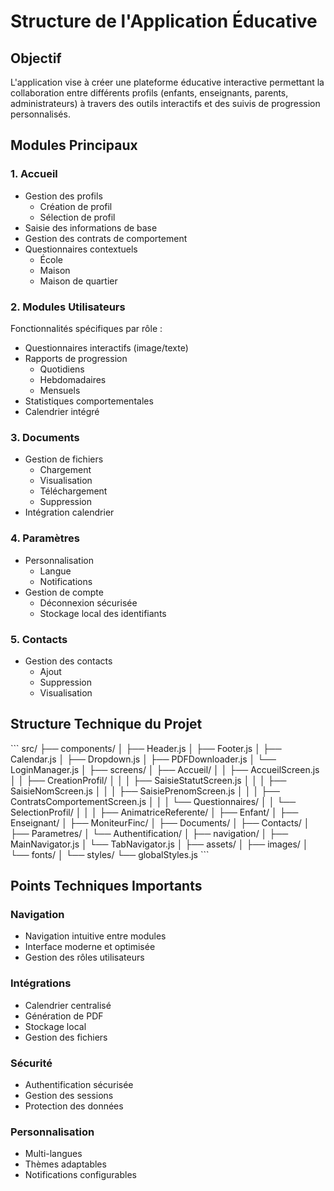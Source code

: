 # Structure de l'Application Éducative

## Objectif
L'application vise à créer une plateforme éducative interactive permettant la collaboration entre différents profils (enfants, enseignants, parents, administrateurs) à travers des outils interactifs et des suivis de progression personnalisés.

## Modules Principaux

### 1. Accueil
- Gestion des profils
  - Création de profil
  - Sélection de profil
- Saisie des informations de base
- Gestion des contrats de comportement
- Questionnaires contextuels
  - École
  - Maison
  - Maison de quartier

### 2. Modules Utilisateurs
Fonctionnalités spécifiques par rôle :
- Questionnaires interactifs (image/texte)
- Rapports de progression
  - Quotidiens
  - Hebdomadaires
  - Mensuels
- Statistiques comportementales
- Calendrier intégré

### 3. Documents
- Gestion de fichiers
  - Chargement
  - Visualisation
  - Téléchargement
  - Suppression
- Intégration calendrier

### 4. Paramètres
- Personnalisation
  - Langue
  - Notifications
- Gestion de compte
  - Déconnexion sécurisée
  - Stockage local des identifiants

### 5. Contacts
- Gestion des contacts
  - Ajout
  - Suppression
  - Visualisation

## Structure Technique du Projet

\`\`\`
src/
├── components/
│   ├── Header.js
│   ├── Footer.js
│   ├── Calendar.js
│   ├── Dropdown.js
│   ├── PDFDownloader.js
│   └── LoginManager.js
│
├── screens/
│   ├── Accueil/
│   │   ├── AccueilScreen.js
│   │   ├── CreationProfil/
│   │   │   ├── SaisieStatutScreen.js
│   │   │   ├── SaisieNomScreen.js
│   │   │   ├── SaisiePrenomScreen.js
│   │   │   ├── ContratsComportementScreen.js
│   │   │   └── Questionnaires/
│   │   └── SelectionProfil/
│   │
│   ├── AnimatriceReferente/
│   ├── Enfant/
│   ├── Enseignant/
│   ├── MoniteurFinc/
│   ├── Documents/
│   ├── Contacts/
│   ├── Parametres/
│   └── Authentification/
│
├── navigation/
│   ├── MainNavigator.js
│   └── TabNavigator.js
│
├── assets/
│   ├── images/
│   └── fonts/
│
└── styles/
    └── globalStyles.js
\`\`\`

## Points Techniques Importants

### Navigation
- Navigation intuitive entre modules
- Interface moderne et optimisée
- Gestion des rôles utilisateurs

### Intégrations
- Calendrier centralisé
- Génération de PDF
- Stockage local
- Gestion des fichiers

### Sécurité
- Authentification sécurisée
- Gestion des sessions
- Protection des données

### Personnalisation
- Multi-langues
- Thèmes adaptables
- Notifications configurables
